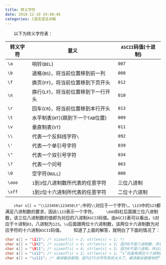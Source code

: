 ```yaml
---
title: 转义字符
date: 2018-12-10 19:40:48
categories: C语言语法详解
---
```

&emsp;&emsp;以下为转义字符表：

转义字符 | 意义                                | `ASCII`码值(十进制)
--------|-------------------------------------|----------------
`\a`    | 响铃(`BEL`)                         | `007`
`\b`    | 退格(`BS`)，将当前位置移到前一列      | `008`
`\f`    | 换页(`FF`)，将当前位置移到下页开头    | `012`
`\n`    | 换行(`LF`)，将当前位置移到下一行开头  | `010`
`\r`    | 回车(`CR`)，将当前位置移到本行开头    | `013`
`\t`    | 水平制表(`HT`)(跳到下一个`TAB`位置)  | `009`
`\v`    | 垂直制表(`VT`)                      | `011`
`\\`    | 代表一个反斜线字符`\`                | `092`
`\'`    | 代表一个单引号字符                   | `039`
`\"`    | 代表一个双引号字符                   | `034`
`\?`    | 代表一个问号                        | `063`
`\0`    | 空字符(`NULL`)                      | `000`
`\ooo`  | `1`到`3`位八进制数所代表的任意字符    | 三位八进制
`\xff`  | `1`到`2`位十六进制所代表的任意字符    | 二位十六进制

&emsp;&emsp;`char s[] = "\\123456\123456\t";`中的`\\`对应于一个字符`\`，`\123`中的`123`都满足八进制数的要求，因此`\123`表示一个字符。
&emsp;&emsp;`\ddd`斜杠后面跟三位八进制数，该三位八进制数的值即为对应的八进制`ASCII`码值。由`ASCII`表可以看出，`S`对应于十进制`83`，八进制为`123`。`\x`后面跟两位十六进制数，该两位十六进制数为对应字符的十六进制`ASCII`码值。
&emsp;&emsp;知道了上面的解答，就明白了下面的情况了：

``` c
char s[] = "\123"; /* sizeof(s) = 2; strlen(s) = 1; */
char s[] = "\192"; /* sizeof(s) = 4; strlen(s) = 3; 因为9不是八进制数，所以“\”只对1起作用 */
char s[] = "\911"; /* sizeof(s) = 4; strlen(s) = 3; 因为9不是八进制，所以\没有起到任何作用 */
char s[] = "\x12"; /* sizeof(s) = 2; strlen(s) = 1; “x”后面有两位十六进制数，“\x12”其实是一个字符 */
char s[] = "\x111"; /* 编译器会报错，因为273对字符来说太大了。编译器会傻傻地把“\x”后面所有的数字都看成十六进制的数，即273，而ASCII表最多只有255个字符 */
```